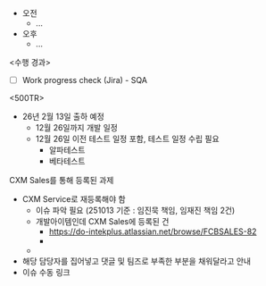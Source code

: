 - 오전
	- ...
- 오후
	- ...

<수행 경과>
- [ ] Work progress check (Jira) - SQA

<500TR>
- 26년 2월 13일 출하 예정
	- 12월 26일까지 개발 일정
	- 12월 26일 이전 테스트 일정 포함, 테스트 일정 수립 필요
		- 알파테스트
		- 베타테스트


CXM Sales를 통해 등록된 과제
- CXM Service로 재등록해야 함
	- 이슈 파악 필요 (251013 기준 : 임진묵 책임, 임재진 책임 2건)
	- 개발아이템인데 CXM Sales에 등록된 건
		- https://do-intekplus.atlassian.net/browse/FCBSALES-82
		- 
	- 
- 해당 담당자를 집어넣고 댓글 및 팀즈로 부족한 부분을 채워달라고 안내
- 이슈 수동 링크